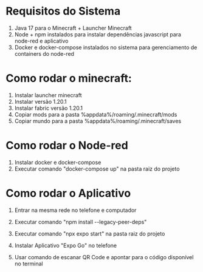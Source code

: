  # Requisitos do Sistema
1. Java 17 para o Minecraft + Launcher Minecraft
2. Node + npm instalados para instalar dependências javascript para node-red e aplicativo
3. Docker e docker-compose instalados no sistema para gerenciamento de containers do node-red
 
 # Como rodar o minecraft:

1. Instalar launcher minecraft
2. Instalar versão 1.20.1
3. Instalar fabric versão 1.20.1
4. Copiar mods para a pasta %appdata%/roaming/.minecraft/mods
5. Copiar mundo para a pasta %appdata%/roaming/.minecraft/saves
  
# Como rodar o Node-red

1. Instalar docker e docker-compose
2. Executar comando "docker-compose up" na pasta raiz do projeto

# Como rodar o Aplicativo

1. Entrar na mesma rede no telefone e computador
2. Executar comando "npm install --legacy-peer-deps"
3. Executar comando "npx expo start" na pasta raiz do projeto
4. Instalar Aplicativo "Expo Go" no telefone

5. Usar comando de escanar QR Code e apontar para o código disponível no terminal


